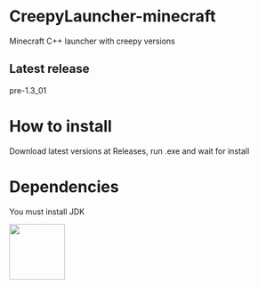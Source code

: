 # CreepyLauncher-minecraft
Minecraft C++ launcher with creepy versions
## Latest release
pre-1.3_01
# How to install
Download latest versions at Releases, run .exe and wait for install
# Dependencies
You must install JDK


<img src="icon.ico" width="100px">

